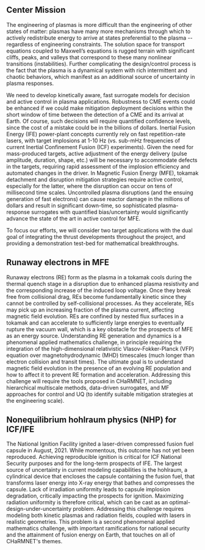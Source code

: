 ## Center Mission

The engineering of plasmas is more difficult than the engineering of other states of matter:
plasmas have many more mechanisms through which to actively redistribute energy to arrive at states preferential to the plasma -- regardless of engineering constraints.
The solution space for transport equations coupled to Maxwell’s equations is rugged terrain with significant cliffs, peaks, and valleys that
correspond to these many nonlinear transitions (instabilities).
Further complicating the design/control process is the fact that the plasma is a dynamical system with rich intermittent and chaotic behaviors,
which manifest as an additional source of uncertainty in plasma responses.

We need to develop kinetically aware, fast surrogate models for decision and active control in  plasma applications.
Robustness to CME events could be enhanced if we could make mitigation deployment decisions within the short window of time between the detection of a CME and its arrival at Earth.
Of course, such decisions will require quantified confidence levels, since the cost of a mistake could be in the billions of dollars.
Inertial Fusion Energy (IFE) power-plant concepts currently rely on fast repetition-rate lasers, with target implosions at 1-10 Hz (vs. sub-mHz frequencies of current Inertial Confinement Fusion (ICF) experiments).
Given the need for mass-produced targets, active adjustment of the energy delivery (pulse amplitude, duration, shape, etc.) will be necessary to accommodate defects in the targets, requiring rapid assessment of the implosion efficiency and automated changes in the driver.
In Magnetic Fusion Energy (MFE), tokamak detachment and disruption mitigation strategies require active control, especially for the latter, where the disruption can occur on tens of millisecond time scales.
Uncontrolled plasma disruptions (and the ensuing generation of fast electrons) can cause reactor damage in the  millions of dollars and result in significant down-time, so sophisticated plasma-response surrogates  with quantified bias/uncertainty would significantly advance the state of the art in active control for MFE.

To focus our efforts, we will consider two target applications with the dual goal of integrating the thrust developments throughout the project, and providing a demonstration test-bed for mathematical breakthroughs.

## Runaway electrons in MFE

Runaway electrons (RE) form as the plasma in a tokamak cools during the thermal quench stage in a disruption due to enhanced plasma resistivity and the corresponding increase of the induced loop voltage. 
Once they break free from collisional drag, REs become fundamentally kinetic since they cannot be controlled by self-collisional processes. 
As they accelerate, REs may pick up an increasing fraction of the plasma current, affecting magnetic field evolution. REs are confined by nested flux surfaces in a tokamak and can accelerate to sufficiently large energies to eventually rupture the vacuum wall, which is a key obstacle for the prospects of MFE as an energy source.
Understanding RE generation and dynamics is a phenomenal applied mathematics challenge, in principle requiring the integration of the high-dimensional relativistic Vlasov-Fokker-Planck (VFP) equation over magnetohydrodynamic (MHD) timescales (much longer than electron collision and transit times). The ultimate goal is to understand magnetic field evolution in the presence of an evolving RE population and how to affect it to prevent RE formation and acceleration. Addressing this challenge will require the tools proposed in CHaRMNET, including hierarchical multiscale methods, data-driven surrogates, and MF approaches for control and UQ (to identify suitable mitigation strategies at the engineering scale). 


## Nonequilibrium hohlraum physics (NHP) for ICF/IFE

The National Ignition Facility ignited a laser-driven compressed fusion fuel capsule in August, 2021. While momentous, this outcome has not yet been reproduced. Achieving reproducible ignition is critical for ICF National Security purposes and for the long-term prospects of IFE.
The largest source of uncertainty in current modeling capabilities is the hohlraum, a cylindrical device that encloses the capsule containing the fusion fuel, that transforms laser energy into X-ray energy that bathes and compresses the capsule. Lack of irradiation uniformity leads to capsule implosion degradation, critically impacting the prospects for ignition.
Maximizing radiation uniformity is therefore critical, which can be cast as an optimal-design-under-uncertainty problem.
Addressing this challenge requires modeling both kinetic plasmas and radiation fields, coupled with lasers in realistic geometries. This problem is a second phenomenal applied mathematics challenge, with important ramifications for national security and the attainment of fusion energy on Earth, that touches on all of CHaRMNET's themes.


